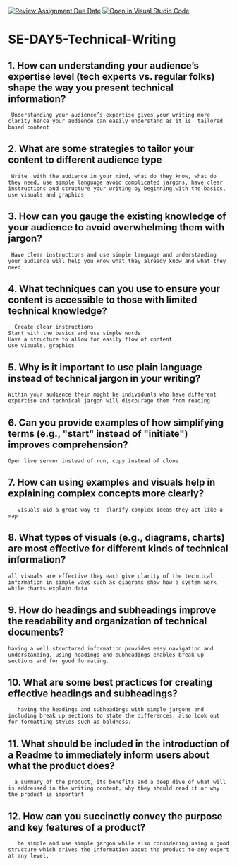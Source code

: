 [![Review Assignment Due Date](https://classroom.github.com/assets/deadline-readme-button-22041afd0340ce965d47ae6ef1cefeee28c7c493a6346c4f15d667ab976d596c.svg)](https://classroom.github.com/a/zsAR-pyY)
[![Open in Visual Studio Code](https://classroom.github.com/assets/open-in-vscode-2e0aaae1b6195c2367325f4f02e2d04e9abb55f0b24a779b69b11b9e10269abc.svg)](https://classroom.github.com/online_ide?assignment_repo_id=18691225&assignment_repo_type=AssignmentRepo)
# SE-DAY5-Technical-Writing
## 1. How can understanding your audience’s expertise level (tech experts vs. regular folks) shape the way you present technical information?
     Understanding your audience’s expertise gives your writing more clarity hence your audience can easily understand as it is  tailored based content
## 2. What are some strategies to tailor your content to different audience type
     Write  with the audience in your mind, what do they know, what do they need, use simple language avoid complicated jargons, have clear instructions and structure your writing by beginning with the basics, use visuals and graphics
## 3. How can you gauge the existing knowledge of your audience to avoid overwhelming them with jargon?
     Have clear instructions and use simple language and understanding your audience will help you know what they already know and what they need
## 4. What techniques can you use to ensure your content is accessible to those with limited technical knowledge?
      Create clear instructions
    Start with the basics and use simple words
    Have a structure to allow for easily flow of content
    use visuals, graphics 
## 5. Why is it important to use plain language instead of technical jargon in your writing?
    Within your audience their might be individuals who have different expertise and technical jargon will discourage them from reading
## 6. Can you provide examples of how simplifying terms (e.g., "start" instead of "initiate") improves comprehension?
    Open live server instead of run, copy instead of clone
## 7. How can using examples and visuals help in explaining complex concepts more clearly?
       visuals aid a great way to  clarify complex ideas they act like a map
## 8. What types of visuals (e.g., diagrams, charts) are most effective for different kinds of technical information?
    all visuals are effective they each give clarity of the technical information in simple ways such as diagrams show how a system work while charts explain data
## 9. How do headings and subheadings improve the readability and organization of technical documents?
    having a well structured information provides easy navigation and understanding, using headings and subheadings enables break up sections and for good formating.
## 10. What are some best practices for creating effective headings and subheadings?
       having the headings and subheadings with simple jargons and including break up sections to state the differences, also look out for formatting styles such as boldness.
## 11. What should be included in the introduction of a Readme to immediately inform users about what the product does?
      a summary of the product, its benefits and a deep dive of what will is addressed in the writing content, why they should read it or why the product is important
## 12. How can you succinctly convey the purpose and key features of a product?
       be simple and use simple jargon while also considering using a good structure which drives the information about the product to any expert at any level.
